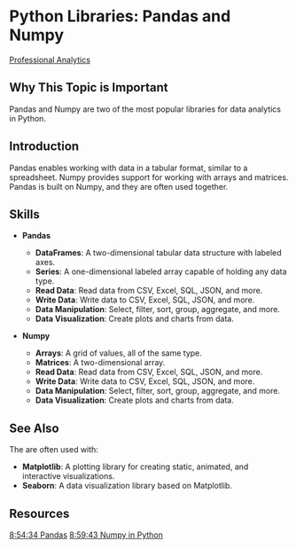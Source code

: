 # Python Libraries: Pandas and Numpy

[Professional Analytics](https://github.com/denisecase/pro-analytics)

## Why This Topic is Important

Pandas and Numpy are two of the most popular libraries for data analytics in Python.

## Introduction

Pandas enables working with data in a tabular format, similar to a spreadsheet.
Numpy provides support for working with arrays and matrices.
Pandas is built on Numpy, and they are often used together.

## Skills

- **Pandas**

  - **DataFrames**: A two-dimensional tabular data structure with labeled axes.
  - **Series**: A one-dimensional labeled array capable of holding any data type.
  - **Read Data**: Read data from CSV, Excel, SQL, JSON, and more.
  - **Write Data**: Write data to CSV, Excel, SQL, JSON, and more.
  - **Data Manipulation**: Select, filter, sort, group, aggregate, and more.
  - **Data Visualization**: Create plots and charts from data.

- **Numpy**
  - **Arrays**: A grid of values, all of the same type.
  - **Matrices**: A two-dimensional array.
  - **Read Data**: Read data from CSV, Excel, SQL, JSON, and more.
  - **Write Data**: Write data to CSV, Excel, SQL, JSON, and more.
  - **Data Manipulation**: Select, filter, sort, group, aggregate, and more.
  - **Data Visualization**: Create plots and charts from data.

## See Also

The are often used with:

- **Matplotlib**: A plotting library for creating static, animated, and interactive visualizations.
- **Seaborn**: A data visualization library based on Matplotlib.

## Resources

[8:54:34 Pandas](https://www.youtube.com/watch?v=1PAy6d16ADQ&t=32074s)
[8:59:43 Numpy in Python](https://www.youtube.com/watch?v=1PAy6d16ADQ&t=32383s)
